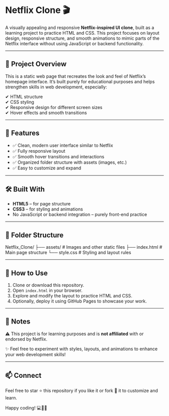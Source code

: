 # Netflix Clone 🎬

A visually appealing and responsive **Netflix-inspired UI clone**, built as a learning project to practice HTML and CSS. This project focuses on layout design, responsive structure, and smooth animations to mimic parts of the Netflix interface without using JavaScript or backend functionality.

---

## 📂 Project Overview

This is a static web page that recreates the look and feel of Netflix’s homepage interface. It’s built purely for educational purposes and helps strengthen skills in web development, especially:

✔ HTML structure  
✔ CSS styling  
✔ Responsive design for different screen sizes  
✔ Hover effects and smooth transitions  

---

## 🚀 Features

- ✅ Clean, modern user interface similar to Netflix
- ✅ Fully responsive layout
- ✅ Smooth hover transitions and interactions
- ✅ Organized folder structure with assets (images, etc.)
- ✅ Easy to customize and expand

---

## 🛠 Built With

- **HTML5** – for page structure  
- **CSS3** – for styling and animations  
- No JavaScript or backend integration – purely front-end practice

---

## 📂 Folder Structure

Netflix_Clone/
├── assets/ # Images and other static files
├── index.html # Main page structure
└── style.css # Styling and layout rules


---

## 📖 How to Use

1. Clone or download this repository.
2. Open `index.html` in your browser.
3. Explore and modify the layout to practice HTML and CSS.
4. Optionally, deploy it using GitHub Pages to showcase your work.

---

## 📢 Notes

⚠ This project is for learning purposes and is **not affiliated** with or endorsed by Netflix.

✨ Feel free to experiment with styles, layouts, and animations to enhance your web development skills!

---

## 📫 Connect

Feel free to star ⭐ this repository if you like it or fork 🔁 it to customize and learn.

Happy coding! 💻🎨🚀
